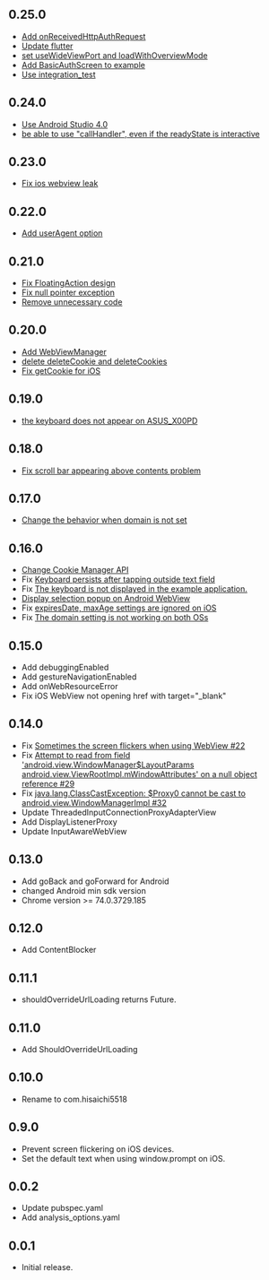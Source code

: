 ## 0.25.0

- [Add onReceivedHttpAuthRequest](https://github.com/hisaichi5518/native_webview/pull/72)
- [Update flutter](https://github.com/hisaichi5518/native_webview/pull/76)
- [set useWideViewPort and loadWithOverviewMode](https://github.com/hisaichi5518/native_webview/pull/77)
- [Add BasicAuthScreen to example](https://github.com/hisaichi5518/native_webview/pull/78)
- [Use integration_test](https://github.com/hisaichi5518/native_webview/pull/80)

## 0.24.0

- [Use Android Studio 4.0](https://github.com/hisaichi5518/native_webview/pull/70)
- [be able to use "callHandler", even if the readyState is interactive](https://github.com/hisaichi5518/native_webview/pull/71)

## 0.23.0

- [Fix ios webview leak](https://github.com/hisaichi5518/native_webview/pull/68)

## 0.22.0

- [Add userAgent option](https://github.com/hisaichi5518/native_webview/pull/67)

## 0.21.0

- [Fix FloatingAction design](https://github.com/hisaichi5518/native_webview/pull/65)
- [Fix null pointer exception](https://github.com/hisaichi5518/native_webview/pull/65)
- [Remove unnecessary code](https://github.com/hisaichi5518/native_webview/pull/65)

## 0.20.0

- [Add WebViewManager](https://github.com/hisaichi5518/native_webview/pull/63)
- [delete deleteCookie and deleteCookies](https://github.com/hisaichi5518/native_webview/pull/62)
- [Fix getCookie for iOS](https://github.com/hisaichi5518/native_webview/pull/62)

## 0.19.0

- [the keyboard does not appear on ASUS_X00PD](https://github.com/hisaichi5518/native_webview/pull/58)

## 0.18.0

- [Fix scroll bar appearing above contents problem](https://github.com/hisaichi5518/native_webview/pull/56)

## 0.17.0

- [Change the behavior when domain is not set](https://github.com/hisaichi5518/native_webview/pull/53)

## 0.16.0

- [Change Cookie Manager API](https://github.com/hisaichi5518/native_webview/pull/52)
- Fix [Keyboard persists after tapping outside text field](https://github.com/flutter/flutter/issues/36478#issuecomment-623542124)
- Fix [The keyboard is not displayed in the example application.](https://github.com/hisaichi5518/native_webview/pull/45)
- [Display selection popup on Android WebView](https://github.com/hisaichi5518/native_webview/pull/48)
- Fix [expiresDate, maxAge settings are ignored on iOS](https://github.com/hisaichi5518/native_webview/pull/50)
- Fix [The domain setting is not working on both OSs](https://github.com/hisaichi5518/native_webview/pull/50)

## 0.15.0

- Add debuggingEnabled
- Add gestureNavigationEnabled
- Add onWebResourceError
- Fix iOS WebView not opening href with target="\_blank"

## 0.14.0

- Fix [Sometimes the screen flickers when using WebView #22](https://github.com/hisaichi5518/native_webview/issues/22)
- Fix [Attempt to read from field 'android.view.WindowManager$LayoutParams android.view.ViewRootImpl.mWindowAttributes' on a null object reference #29](https://github.com/hisaichi5518/native_webview/issues/29)
- Fix [java.lang.ClassCastException: $Proxy0 cannot be cast to android.view.WindowManagerImpl #32](https://github.com/hisaichi5518/native_webview/pull/32)
- Update ThreadedInputConnectionProxyAdapterView
- Add DisplayListenerProxy
- Update InputAwareWebView

## 0.13.0

- Add goBack and goForward for Android
- changed Android min sdk version
- Chrome version >= 74.0.3729.185

## 0.12.0

- Add ContentBlocker

## 0.11.1

- shouldOverrideUrlLoading returns Future<ShouldOverrideUrlLoadingAction>.

## 0.11.0

- Add ShouldOverrideUrlLoading

## 0.10.0

- Rename to com.hisaichi5518

## 0.9.0

- Prevent screen flickering on iOS devices.
- Set the default text when using window.prompt on iOS.

## 0.0.2

- Update pubspec.yaml
- Add analysis_options.yaml

## 0.0.1

- Initial release.
